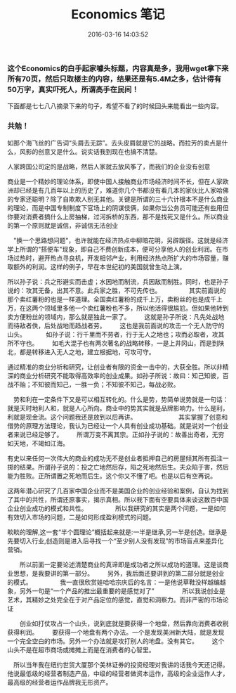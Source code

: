 ﻿---
layout: post
title:  "Economics 笔记"
date:   2016-03-16 14:03:52
categories: Reading
tags: Reading
---
### 这个Economics的白手起家噱头标题，内容真是多，我用wget拿下来所有70页，然后只取楼主的内容，结果还是有5.4M之多，估计得有50万字，真实吓死人，所谓高手在民间！  
下面都是七七八八摘录下来的句子，希望不看了的时候回头来能看出一些内容。
### 共勉！
如那个海飞丝的广告词“头屑去无踪”。去头皮屑就是它的战略。而拉芳的卖点是什么，风影的创意又是什么。说实话我到现在也搞不清楚。
 
 人家跨国公司定的是战略，然后人家就去放风筝了，而我们的企业没有创意
 
 商业是一个精妙的理论体系，即使中国人接触商业市场经济时间不长，但在人家欧洲却已经是有几百年以上的历史了，难道你几个书都没有看几本的家伙比人家哈佛的专家还聪明？除了自欺欺人别无其他。关键是所谓的三十六计根本不是什么商业的理论，而是中国专制制度下官场上的阴谋伎俩，如果你当公务员可能还有些用但你要对消费者搞什么上房抽梯，过河拆桥的东西，那不是找死又是什么。所以商业的第一个原则就是诚信，非诚信无法创业
 
 　"换一个思路想问题"，也许就能在经济热点中柳暗花明，另辟蹊径。这就是经济学上所谓的"搭便车"现象，即自己不费创新成本，便可分享他人的创业利润。在市场过热时，避开热点寻良机，开发相邻产业，利用经济热点所扩大的市场容量，赚取额外的利润。这样的例子，早在本世纪初的美国就曾生动上演。
　　

所以孙子说：兵之形避实而击虚；水因地而制流，兵因敌而制胜。同时，也是孙子说的：攻其无备，出其不意。此兵家之胜，不可先传也。
　　
　　其实前面说的那个卖红薯粉的也是一样道理。全国卖红薯粉的成千上万，卖粉丝的也是成千上万，在这两个领域里多他一个卖红薯粉也不多，所以他活得很尴尬。但如果他转到卖方便粉丝的领域内，那么就是独此一家了。
　　这就是孙子所说：凡先处战地而待敌者佚，后处战地而趋战者劳。
　　这也是我前面说的攻击一个无人防守的山头。
　　　如孙子说：行千里而不劳者，行于无人之地也；攻而必取者，攻其所不守也。
　　如毛大混子也有两次著名的战略转移，一是上井冈山，而是到陕北，都是转移进入无人之地，建立根据地，可攻可守。

通过精准的商业分析和研究，让创业者有限的资金一击中的，大获全胜。所以非精深的商业分析研究不能取得高效率的创业成果。如孙子所说：故曰：知己知彼，百战不贻；不知彼而知己，一胜一负；不知彼不知己，每战必败。

　势和利在一定条件下又是可以相互转化的。什么是势，势简单说势就是一句话：就是天时地利人和，就是人心所向。商业中的势其实就是品牌影响力。什么是利，利就是现金流。这个问题我还是放到以后再讲。
　　
　　
　　其实掌握了创意和借势的原理方法理论，我认为已经让一个人具有创业成功基础。就是说对一个创业者来说已经足够了。
　　所谓万变不离其宗。正如孙子说的：故善出奇者，无穷如天地，不竭如江海。

有史以来任何一次伟大的商业的成功无不是创业者抵押自己的房屋倾其所有孤注一掷的结果。所谓孙子说的：投之亡地然后存，陷之死地然后生。夫众陷于害，然后能为胜败。正所谓置之死地而后生。这个你又不懂了吧。也是以后有空再说。

这两年潜心研究了几百家中国企业而不是美国企业的创业经验和案例，自认为找到了其中的共性，所谓还原事实，揭示真相。所以我下面有空要具体来谈这数百中国企业创业成功的模式和共性。
　　
　　所以我研究的其实是两个问题，一是如何有效切入市场的问题，二是如何形成盈利模式的问题。

睒睒的理解,这一套“半个圆理论”概括起来就是:一半是继承,另一半是创造。继承是先要切入行业,创造则是进入后寻找一个“至少别人没有发现”的市场盲点来差异化营销。
　　


　　所以前面一定要论述清楚商业的真谛即是成功者之所以成功的道理。这是谈商业思想，是我要讲的第一部分。
　　另外，我后面还要讲到的第二部分就是创业的模式。
　　
　　我一直很欣赏娃哈哈宗庆后的名言：一是他说草鞋没样越编越象，另外一句是“一个产品的推出最重要的是感觉对了”
　　
　　所以我说创业是艺术，其精妙之处完全在于对产品定位的感觉，直觉和洞察力。而非严密的市场论证


　　创业如打仗攻占一个山头，说到底就是要获得一个地盘，然后靠向消费者收税获得利润。
　　要获得一个地盘有两个办法。一个是发现美洲新大陆，就是发现一个完全空白的市场。另外一个办法就是攻打别人的地盘。没有其它。
　　这个山头不是在超市商场或摊摊上而是在消费者的心智里。


　所以当年我在纽约世贸大厦那个美林证券的投资经理对我讲的话我今天还记得。他说最低级的经营者制造产品，中级的经营者做资本运作，高级的企业运作人才，最高级的经营者运作品牌我无形资产。